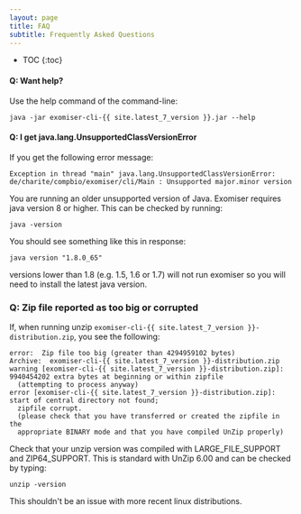 ```yaml
---
layout: page
title: FAQ
subtitle: Frequently Asked Questions
---
```


* TOC
{:toc}


#### Q: Want help?

Use the help command of the command-line:

```
java -jar exomiser-cli-{{ site.latest_7_version }}.jar --help
```

#### Q: I get java.lang.UnsupportedClassVersionError

If you get the following error message:

    Exception in thread "main" java.lang.UnsupportedClassVersionError:
    de/charite/compbio/exomiser/cli/Main : Unsupported major.minor version

You are running an older unsupported version of Java. Exomiser requires java version 8 or higher. This can be checked by running:
    
```
java -version
```

You should see something like this in response:
    
    java version "1.8.0_65"
    
versions lower than 1.8 (e.g. 1.5, 1.6 or 1.7) will not run exomiser so you will need to install the latest java version.
  
### Q: Zip file reported as too big or corrupted

If, when running unzip `exomiser-cli-{{ site.latest_7_version }}-distribution.zip`, you see the following:
     
    error:  Zip file too big (greater than 4294959102 bytes)
    Archive:  exomiser-cli-{{ site.latest_7_version }}-distribution.zip
    warning [exomiser-cli-{{ site.latest_7_version }}-distribution.zip]:  9940454202 extra bytes at beginning or within zipfile
      (attempting to process anyway)
    error [exomiser-cli-{{ site.latest_7_version }}-distribution.zip]:  start of central directory not found;
      zipfile corrupt.
      (please check that you have transferred or created the zipfile in the
      appropriate BINARY mode and that you have compiled UnZip properly)

  Check that your unzip version was compiled with LARGE_FILE_SUPPORT and ZIP64_SUPPORT. This is standard with UnZip 6.00 and can be checked by typing:

```
unzip -version
```

This shouldn't be an issue with more recent linux distributions. 
